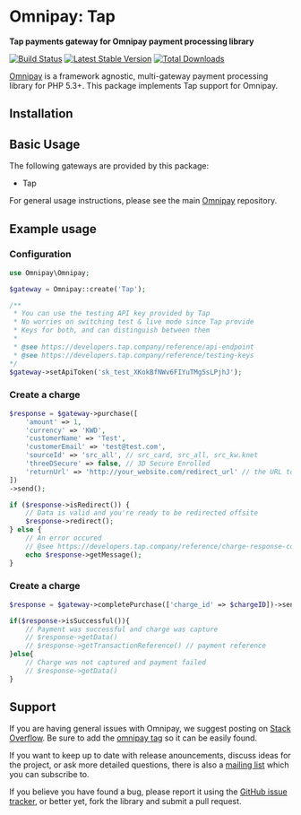 
# Omnipay: Tap

**Tap payments gateway for Omnipay payment processing library**

[![Build Status](https://travis-ci.org/thephpleague/omnipay-manual.png?branch=master)](https://travis-ci.org/thephpleague/omnipay-manual)
[![Latest Stable Version](https://poser.pugx.org/omnipay/manual/version.png)](https://packagist.org/packages/omnipay/manual)
[![Total Downloads](https://poser.pugx.org/omnipay/manual/d/total.png)](https://packagist.org/packages/omnipay/manual)

[Omnipay](https://github.com/thephpleague/omnipay) is a framework agnostic, multi-gateway payment
processing library for PHP 5.3+. This package implements Tap support for Omnipay.

## Installation

## Basic Usage

The following gateways are provided by this package:

* Tap

For general usage instructions, please see the main [Omnipay](https://github.com/thephpleague/omnipay)
repository.


## Example usage
### Configuration

```php
use Omnipay\Omnipay;

$gateway = Omnipay::create('Tap');

/**
 * You can use the testing API key provided by Tap
 * No worries on switching test & live mode since Tap provide 
 * Keys for both, and can distinguish between them
 * 
 * @see https://developers.tap.company/reference/api-endpoint
 * @see https://developers.tap.company/reference/testing-keys
*/
$gateway->setApiToken('sk_test_XKokBfNWv6FIYuTMg5sLPjhJ'); 
```
### Create a charge
```php
$response = $gateway->purchase([
    'amount' => 1,
    'currency' => 'KWD', 
    'customerName' => 'Test',
    'customerEmail' => 'test@test.com',
    'sourceId' => 'src_all', // src_card, src_all, src_kw.knet
    'threeDSecure' => false, // 3D Secure Enrolled
    'returnUrl' => 'http://your_website.com/redirect_url' // the URL to redirect to after proccessing payment
])
->send();

if ($response->isRedirect()) {
    // Data is valid and you're ready to be redirected offsite
    $response->redirect(); 
} else {
    // An error occured
    // @see https://developers.tap.company/reference/charge-response-codes
    echo $response->getMessage();
}
```
### Create a charge

```php
$response = $gateway->completePurchase(['charge_id' => $chargeID])->send();

if($response->isSuccessful()){
    // Payment was successful and charge was capture
    // $response->getData()
    // $response->getTransactionReference() // payment reference
}else{
    // Charge was not captured and payment failed
    // $response->getData()
}
```
## Support

If you are having general issues with Omnipay, we suggest posting on
[Stack Overflow](http://stackoverflow.com/). Be sure to add the
[omnipay tag](http://stackoverflow.com/questions/tagged/omnipay) so it can be easily found.

If you want to keep up to date with release anouncements, discuss ideas for the project,
or ask more detailed questions, there is also a [mailing list](https://groups.google.com/forum/#!forum/omnipay) which
you can subscribe to.

If you believe you have found a bug, please report it using the [GitHub issue tracker](https://github.com/adnane-ka/omnipay-tap/issues),
or better yet, fork the library and submit a pull request.